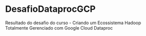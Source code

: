 # DesafioDataprocGCP
Resultado do desafio do curso - Criando um Ecossistema Hadoop Totalmente Gerenciado com Google Cloud Dataproc
